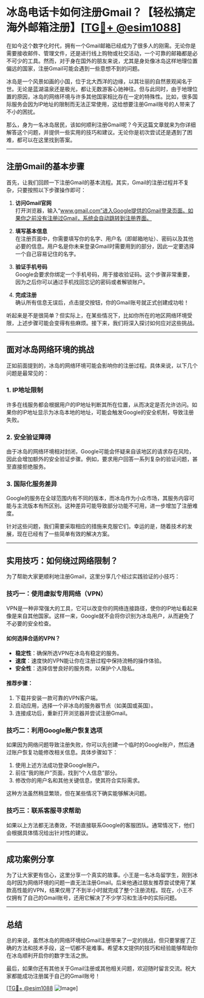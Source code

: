 # 冰岛电话卡如何注册Gmail？【轻松搞定海外邮箱注册】[[TG💪+ @esim1088](https://t.me/s/esim1088)]

在如今这个数字化时代，拥有一个Gmail邮箱已经成为了很多人的刚需。无论你是需要接收邮件、管理文件，还是进行线上购物或社交活动，一个可靠的邮箱都是必不可少的工具。然而，对于身在国外的朋友来说，尤其是身处像冰岛这样地理位置偏远的国家，注册Gmail可能会遇到一些意想不到的问题。

冰岛是一个风景如画的小国，位于北大西洋的边缘，以其壮丽的自然景观闻名于世。无论是蓝湖温泉还是极光，都让无数游客心驰神往。但与此同时，由于地理位置的原因，冰岛的网络环境与许多其他国家相比存在一定的特殊性。比如，很多国际服务会因为IP地址的限制而无法正常使用，这给想要注册Gmail账号的人带来了不小的困扰。

那么，身为一名冰岛居民，该如何顺利注册Gmail呢？今天这篇文章就来为你详细解答这个问题，并提供一些实用的技巧和建议。无论你是初次尝试还是遇到了困难，都可以在这里找到答案。

---

## 注册Gmail的基本步骤

首先，让我们回顾一下注册Gmail的基本流程。其实，Gmail的注册过程并不复杂，只要按照以下步骤操作即可：

1. **访问Gmail官网**  
   打开浏览器，输入“www.gmail.com”进入Google提供的Gmail登录页面。如果你之前没有注册过Gmail，系统会自动跳转到注册界面。

2. **填写基本信息**  
   在注册页面中，你需要填写你的名字、用户名（即邮箱地址）、密码以及其他必要的信息。用户名是你未来登录Gmail时需要用到的部分，因此一定要选择一个自己容易记住的名字。

3. **验证手机号码**  
   Google会要求你绑定一个手机号码，用于接收验证码。这个步骤非常重要，因为之后你可以通过手机找回忘记的密码或者解锁账户。

4. **完成注册**  
   确认所有信息无误后，点击提交按钮，你的Gmail账号就正式创建成功啦！

听起来是不是很简单？但实际上，在某些情况下，比如你所在的地区网络环境受限，上述步骤可能会变得有些麻烦。接下来，我们将深入探讨如何应对这些挑战。

---

## 面对冰岛网络环境的挑战

正如前面提到的，冰岛的网络环境可能会影响你的注册过程。具体来说，以下几个问题是最常见的：

### 1. IP地址限制  
许多在线服务都会根据用户的IP地址判断其所在位置，从而决定是否允许访问。如果你的IP地址显示为冰岛本地的地址，可能会触发Google的安全机制，导致注册失败。

### 2. 安全验证障碍  
由于冰岛的网络环境相对封闭，Google可能会怀疑来自该地区的请求存在风险，因此会增加额外的安全验证步骤。例如，要求用户回答一系列复杂的验证问题，甚至直接拒绝服务。

### 3. 国际化服务差异  
Google的服务在全球范围内有不同的版本，而冰岛作为小众市场，其服务内容可能与主流版本有所区别。这种差异可能导致部分功能不可用，进一步增加了注册难度。

针对这些问题，我们需要采取相应的措施来克服它们。幸运的是，随着技术的发展，现在已经有了一些简单有效的解决方案。

---

## 实用技巧：如何绕过网络限制？

为了帮助大家更顺利地注册Gmail，这里分享几个经过实践验证的小技巧：

### 技巧一：使用虚拟专用网络（VPN）
VPN是一种非常强大的工具，它可以改变你的网络连接路径，使你的IP地址看起来像是来自其他国家。这样一来，Google就不会将你识别为冰岛用户，从而避免了不必要的安全检查。

#### 如何选择合适的VPN？
- **稳定性**：确保所选VPN在冰岛有稳定的服务。
- **速度**：速度快的VPN能让你在注册过程中保持流畅的操作体验。
- **安全性**：选择信誉良好的服务商，以保护个人隐私。

#### 推荐步骤：
1. 下载并安装一款可靠的VPN客户端。
2. 启动应用，选择一个非冰岛的服务器节点（如美国或英国）。
3. 连接成功后，重新打开浏览器并尝试注册Gmail。

### 技巧二：利用Google账户恢复选项
如果因为网络问题导致注册失败，你可以先创建一个临时的Google账户，然后通过账户恢复功能修改相关信息。具体步骤如下：

1. 使用上述方法成功登录Google账户。
2. 前往“我的账户”页面，找到“个人信息”部分。
3. 修改你的用户名和其他关键信息，使其符合实际需求。

这种方法虽然稍显繁琐，但在某些情况下确实能够解决问题。

### 技巧三：联系客服寻求帮助
如果以上方法都无法奏效，不妨直接联系Google的客服团队。通常情况下，他们会根据具体情况给出针对性的建议。

---

## 成功案例分享

为了让大家更有信心，这里分享一个真实的故事。小王是一名冰岛留学生，刚到冰岛时因为网络环境的问题一直无法注册Gmail。后来他通过朋友推荐尝试使用了某款高性能的VPN，结果仅用了不到半小时就完成了整个注册流程。现在，小王不仅拥有了自己的Gmail账号，还用它解决了不少学习和生活中的实际问题。

---

## 总结

总的来说，虽然冰岛的网络环境给Gmail注册带来了一定的挑战，但只要掌握了正确的方法和技术手段，这一切都不是难事。希望本文提供的技巧和经验能够帮助你在冰岛顺利开启你的数字生活之旅。

最后，如果你还有其他关于Gmail注册或其他相关问题，欢迎随时留言交流。祝大家都能成功注册属于自己的Gmail账号！

[[TG💪+ @esim1088](https://t.me/s/esim1088) ![Image](https://i.postimg.cc/4NQfJmqS/Snipaste-2025-05-13-00-14-12.png)]